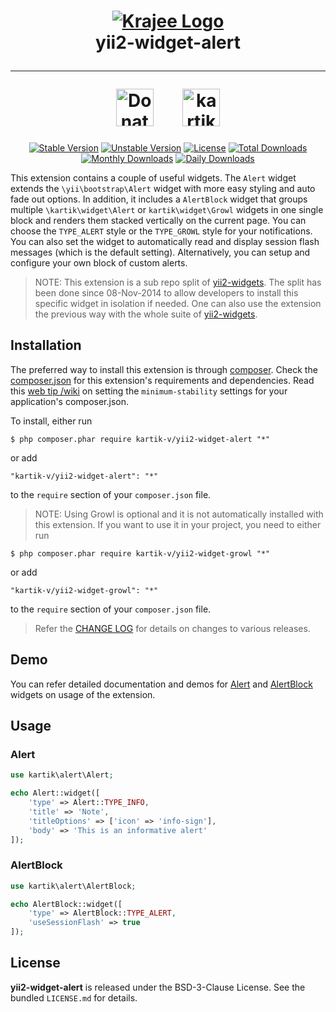 <h1 align="center">
    <a href="http://plugins.krajee.com" title="Krajee Plugins" target="_blank">
        <img src="http://kartik-v.github.io/bootstrap-fileinput-samples/samples/krajee-logo-b.png" alt="Krajee Logo"/>
    </a>
    <br>
    yii2-widget-alert
    <hr>
    <a href="https://www.paypal.com/cgi-bin/webscr?cmd=_s-xclick&hosted_button_id=DTP3NZQ6G2AYU"
       title="Donate via Paypal" target="_blank"><img src="https://kartik-v.github.io/bootstrap-fileinput-samples/samples/donate.png" height="60" alt="Donate"/></a>
    &nbsp; &nbsp; &nbsp;
    <a href="https://www.buymeacoffee.com/kartikv" title="Buy me a coffee" ><img src="https://cdn.buymeacoffee.com/buttons/v2/default-yellow.png" height="60" alt="kartikv" /></a>
</h1>

<div align="center">

[![Stable Version](https://poser.pugx.org/kartik-v/yii2-widget-alert/v/stable)](https://packagist.org/packages/kartik-v/yii2-widget-alert)
[![Unstable Version](https://poser.pugx.org/kartik-v/yii2-widget-alert/v/unstable)](https://packagist.org/packages/kartik-v/yii2-widget-alert)
[![License](https://poser.pugx.org/kartik-v/yii2-widget-alert/license)](https://packagist.org/packages/kartik-v/yii2-widget-alert)
[![Total Downloads](https://poser.pugx.org/kartik-v/yii2-widget-alert/downloads)](https://packagist.org/packages/kartik-v/yii2-widget-alert)
[![Monthly Downloads](https://poser.pugx.org/kartik-v/yii2-widget-alert/d/monthly)](https://packagist.org/packages/kartik-v/yii2-widget-alert)
[![Daily Downloads](https://poser.pugx.org/kartik-v/yii2-widget-alert/d/daily)](https://packagist.org/packages/kartik-v/yii2-widget-alert)

</div>

This extension contains a couple of useful widgets. The `Alert` widget extends the `\yii\bootstrap\Alert` widget with more easy styling and auto fade out options. In addition, it includes a `AlertBlock` widget that groups multiple `\kartik\widget\Alert` or `kartik\widget\Growl` widgets in one single block and renders them stacked vertically on the current page. 
You can choose the `TYPE_ALERT` style or the `TYPE_GROWL` style for your notifications. You can also set the widget to automatically read and display session flash 
messages (which is the default setting). Alternatively, you can setup and configure your own block of custom alerts.

 > NOTE: This extension is a sub repo split of [yii2-widgets](https://github.com/kartik-v/yii2-widgets). The split has been done since 08-Nov-2014 to allow developers to install this specific widget in isolation if needed. One can also use the extension the previous way with the whole suite of [yii2-widgets](http://demos.krajee.com/widgets).

## Installation

The preferred way to install this extension is through [composer](http://getcomposer.org/download/). Check the [composer.json](https://github.com/kartik-v/yii2-widget-alert/blob/master/composer.json) for this extension's requirements and dependencies. Read this [web tip /wiki](http://webtips.krajee.com/setting-composer-minimum-stability-application/) on setting the `minimum-stability` settings for your application's composer.json.

To install, either run

```
$ php composer.phar require kartik-v/yii2-widget-alert "*"
```

or add

```
"kartik-v/yii2-widget-alert": "*"
```

to the ```require``` section of your `composer.json` file.

> NOTE: Using Growl is optional and it is not automatically installed with this extension. If you want to use it in your project, you need to either run
```
$ php composer.phar require kartik-v/yii2-widget-growl "*"
```
or add
```
"kartik-v/yii2-widget-growl": "*"
```
to the `require` section of your `composer.json` file.

> Refer the [CHANGE LOG](https://github.com/kartik-v/yii2-widget-alert/blob/master/CHANGE.md) for details on changes to various releases.

## Demo

You can refer detailed documentation and demos for [Alert](http://demos.krajee.com/widget-details/alert) and [AlertBlock](http://demos.krajee.com/widget-details/alert-block) widgets on usage of the extension.

## Usage

### Alert
```php
use kartik\alert\Alert;

echo Alert::widget([
	'type' => Alert::TYPE_INFO,
	'title' => 'Note',
	'titleOptions' => ['icon' => 'info-sign'],
	'body' => 'This is an informative alert'
]);
```

### AlertBlock
```php
use kartik\alert\AlertBlock;

echo AlertBlock::widget([
	'type' => AlertBlock::TYPE_ALERT,
	'useSessionFlash' => true
]);
```

## License

**yii2-widget-alert** is released under the BSD-3-Clause License. See the bundled `LICENSE.md` for details.
